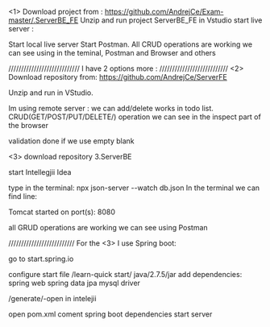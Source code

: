 <1>  Download project from :
https://github.com/AndrejCe/Exam-master/.ServerBE_FE
Unzip and run project ServerBE_FE  in Vstudio
start  live server :


Start local live server 
Start Postman.
All CRUD operations are working
we can see using  in the teminal,  Postman and Browser and others 

////////////////////////////
I have  2 options more :
///////////////////////////
<2>  Download repository from:
https://github.com/AndrejCe/ServerFE

Unzip and run in VStudio.

Im using remote server :
we can add/delete works in todo list.
 CRUD(GET/POST/PUT/DELETE/) operation we can see in the inspect part of the browser

validation done if we use empty blank


<3>
download repository 
3.ServerBE 

start Intellegjii Idea

type in  the terminal:
npx json-server --watch db.json
In the terminal we can find line:

Tomcat started on port(s): 8080



all GRUD operations are working 
we can see using Postman 


//////////////////////////
For the <3> I use Spring boot:

go to start.spring.io

configure start file /learn-quick start/
java/2.7.5/jar
add dependencies:
spring web
spring data jpa
mysql driver

/generate/-open in intelejii

open pom.xml
coment spring boot dependencies
start server
